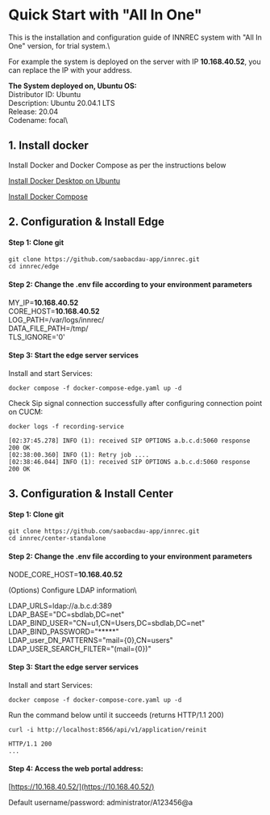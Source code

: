 # Quick Start with "All In One"
This is the installation and configuration guide of INNREC system with "All In One" version, for trial system.\

For example the system is deployed on the server with IP **10.168.40.52**, you can replace the IP with your address.

**The System deployed on, Ubuntu OS:**\
    Distributor ID:	Ubuntu\
    Description:	Ubuntu 20.04.1 LTS\
    Release:	20.04\
    Codename:	focal\

## 1. Install docker
Install Docker and Docker Compose as per the instructions below

[Install Docker Desktop on Ubuntu](https://docs.docker.com/engine/install/ubuntu/)

[Install Docker Compose](https://docs.docker.com/compose/install/linux/)

## 2. Configuration & Install Edge
####  Step 1: Clone git 

    git clone https://github.com/saobacdau-app/innrec.git
    cd innrec/edge

####  Step 2: Change the .env file according to your environment parameters

MY_IP=**10.168.40.52**\
CORE_HOST=**10.168.40.52**\
LOG_PATH=/var/logs/innrec/\
DATA_FILE_PATH=/tmp/\
TLS_IGNORE='0'

####  Step 3: Start the edge server services

Install and start Services:

    docker compose -f docker-compose-edge.yaml up -d

Check Sip signal connection successfully after configuring connection point on CUCM:

    docker logs -f recording-service

    [02:37:45.278] INFO (1): received SIP OPTIONS a.b.c.d:5060 response 200 OK
    [02:38:00.360] INFO (1): Retry job ....
    [02:38:46.044] INFO (1): received SIP OPTIONS a.b.c.d:5060 response 200 OK
    
## 3. Configuration & Install Center

####  Step 1: Clone git 

    git clone https://github.com/saobacdau-app/innrec.git
    cd innrec/center-standalone

####  Step 2: Change the .env file according to your environment parameters

NODE_CORE_HOST=**10.168.40.52**

(Options) Configure LDAP information\

LDAP_URLS=ldap://a.b.c.d:389\
LDAP_BASE="DC=sbdlab,DC=net"\
LDAP_BIND_USER="CN=u1,CN=Users,DC=sbdlab,DC=net"\
LDAP_BIND_PASSWORD="*****"\
LDAP_user_DN_PATTERNS="mail={0},CN=users"\
LDAP_USER_SEARCH_FILTER="(mail={0})"

####  Step 3: Start the edge server services

Install and start Services:

    docker compose -f docker-compose-core.yaml up -d

Run the command below until it succeeds (returns HTTP/1.1 200)

    curl -i http://localhost:8566/api/v1/application/reinit

    HTTP/1.1 200
    ... 
    

####  Step 4: Access the web portal address:

   [https://10.168.40.52/](https://10.168.40.52/)

   Default username/password: administrator/A123456@a